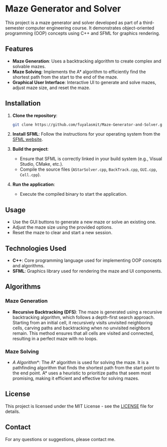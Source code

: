 # Maze Generator and Solver

This project is a maze generator and solver developed as part of a third-semester computer engineering course. It demonstrates object-oriented programming (OOP) concepts using C++ and SFML for graphics rendering.

## Features

- **Maze Generation**: Uses a backtracking algorithm to create complex and solvable mazes.
- **Maze Solving**: Implements the A* algorithm to efficiently find the shortest path from the start to the end of the maze.
- **Graphical User Interface**: Interactive UI to generate and solve mazes, adjust maze size, and reset the maze.

## Installation

1. **Clone the repository**:
    ```bash
    git clone https://github.com/fuyalasmit/Maze-Generator-and-Solver.git
    ```

2. **Install SFML**:
    Follow the instructions for your operating system from the [SFML website](https://www.sfml-dev.org/download.php).

3. **Build the project**:
    - Ensure that SFML is correctly linked in your build system (e.g., Visual Studio, CMake, etc.).
    - Compile the source files (`AStarSolver.cpp`, `BackTrack.cpp`, `GUI.cpp`, `Cell.cpp`).

4. **Run the application**:
    - Execute the compiled binary to start the application.

## Usage

- Use the GUI buttons to generate a new maze or solve an existing one.
- Adjust the maze size using the provided options.
- Reset the maze to clear and start a new session.

## Technologies Used

- **C++**: Core programming language used for implementing OOP concepts and algorithms.
- **SFML**: Graphics library used for rendering the maze and UI components.

## Algorithms

### Maze Generation

- **Recursive Backtracking (DFS)**: The maze is generated using a recursive backtracking algorithm, which follows a depth-first search approach. Starting from an initial cell, it recursively visits unvisited neighboring cells, carving paths and backtracking when no unvisited neighbors remain. This method ensures that all cells are visited and connected, resulting in a perfect maze with no loops.

### Maze Solving

- **A* Algorithm**: The A* algorithm is used for solving the maze. It is a pathfinding algorithm that finds the shortest path from the start point to the end point. A* uses a heuristic to prioritize paths that seem most promising, making it efficient and effective for solving mazes.


## License

This project is licensed under the MIT License - see the [LICENSE](LICENSE) file for details.

## Contact

For any questions or suggestions, please contact me.
